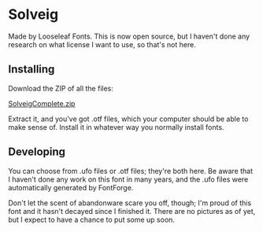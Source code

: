 # Solveig

Made by Looseleaf Fonts. This is now open source, but I haven't done any research on what license I want to use, so that's not here.

## Installing

Download the ZIP of all the files:

[SolveigComplete.zip](https://github.com/chuckmasterson/solveig/raw/master/SolveigComplete.zip)

Extract it, and you've got .otf files, which your computer should be able to make sense of. Install it in whatever way you normally install fonts.

## Developing

You can choose from .ufo files or .otf files; they're both here. Be aware that I haven't done any work on this font in many years, and the .ufo files were automatically generated by FontForge.

Don't let the scent of abandonware scare you off, though; I'm proud of this font and it hasn't decayed since I finished it. There are no pictures as of yet, but I expect to have a chance to put some up soon.

